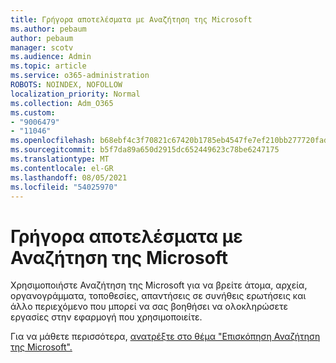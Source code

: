 ```yaml
---
title: Γρήγορα αποτελέσματα με Αναζήτηση της Microsoft
ms.author: pebaum
author: pebaum
manager: scotv
ms.audience: Admin
ms.topic: article
ms.service: o365-administration
ROBOTS: NOINDEX, NOFOLLOW
localization_priority: Normal
ms.collection: Adm_O365
ms.custom:
- "9006479"
- "11046"
ms.openlocfilehash: b68ebf4c3f70821c67420b1785eb4547fe7ef210bb277720fadc26309872467e
ms.sourcegitcommit: b5f7da89a650d2915dc652449623c78be6247175
ms.translationtype: MT
ms.contentlocale: el-GR
ms.lasthandoff: 08/05/2021
ms.locfileid: "54025970"
---
```

# <a name="get-started-with-microsoft-search"></a>Γρήγορα αποτελέσματα με Αναζήτηση της Microsoft

Χρησιμοποιήστε Αναζήτηση της Microsoft για να βρείτε άτομα, αρχεία, οργανογράμματα, τοποθεσίες, απαντήσεις σε συνήθεις ερωτήσεις και άλλο περιεχόμενο που μπορεί να σας βοηθήσει να ολοκληρώσετε εργασίες στην εφαρμογή που χρησιμοποιείτε.

Για να μάθετε περισσότερα, [ανατρέξτε στο θέμα "Επισκόπηση Αναζήτηση της Microsoft".](https://go.microsoft.com/fwlink/?linkid=2157644)
